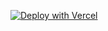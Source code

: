 [![Deploy with Vercel](https://vercel.com/button)](https://vercel.com/new/git/external?repository-url=https://github.com/yoyooyooo/blog-template)
